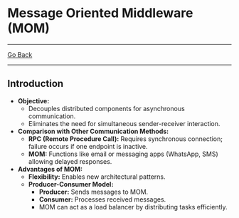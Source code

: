 # Message Oriented Middleware (MOM)
---
[Go Back](UNIOVI/3S2_DistSys/README.md)

---
## Introduction
- **Objective:**
    - Decouples distributed components for asynchronous communication.
    - Eliminates the need for simultaneous sender-receiver interaction.
- **Comparison with Other Communication Methods:**
    - **RPC (Remote Procedure Call):** Requires synchronous connection; failure occurs if one endpoint is inactive.
    - **MOM:** Functions like email or messaging apps (WhatsApp, SMS) allowing delayed responses.
- **Advantages of MOM:**
    - **Flexibility:** Enables new architectural patterns.
    - **Producer-Consumer Model:**
        - **Producer:** Sends messages to MOM.
        - **Consumer:** Processes received messages.
        - MOM can act as a load balancer by distributing tasks efficiently.